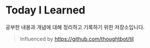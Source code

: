 # Today I Learned
공부한 내용과 개념에 대해 정리하고 기록하기 위한 저장소입니다.

> Influenced by https://github.com/thoughtbot/til
